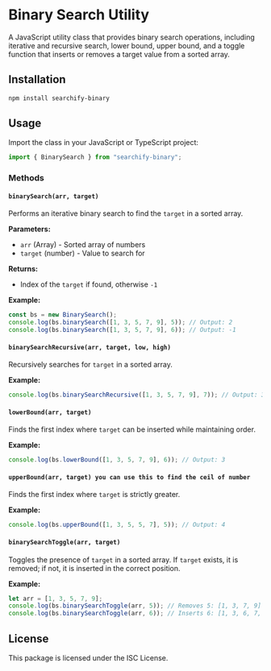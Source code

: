# Binary Search Utility

A JavaScript utility class that provides binary search operations, including iterative and recursive search, lower bound, upper bound, and a toggle function that inserts or removes a target value from a sorted array.

## Installation

```sh
npm install searchify-binary
```

## Usage

Import the class in your JavaScript or TypeScript project:

```javascript
import { BinarySearch } from "searchify-binary";
```

### Methods

#### `binarySearch(arr, target)`

Performs an iterative binary search to find the `target` in a sorted array.

**Parameters:**

- `arr` (Array<number>) - Sorted array of numbers
- `target` (number) - Value to search for

**Returns:**

- Index of the `target` if found, otherwise `-1`

**Example:**

```javascript
const bs = new BinarySearch();
console.log(bs.binarySearch([1, 3, 5, 7, 9], 5)); // Output: 2
console.log(bs.binarySearch([1, 3, 5, 7, 9], 6)); // Output: -1
```

#### `binarySearchRecursive(arr, target, low, high)`

Recursively searches for `target` in a sorted array.

**Example:**

```javascript
console.log(bs.binarySearchRecursive([1, 3, 5, 7, 9], 7)); // Output: 3
```

#### `lowerBound(arr, target)`

Finds the first index where `target` can be inserted while maintaining order.

**Example:**

```javascript
console.log(bs.lowerBound([1, 3, 5, 7, 9], 6)); // Output: 3
```

#### `upperBound(arr, target) you can use this to find the ceil of number`

Finds the first index where `target` is strictly greater.

**Example:**

```javascript
console.log(bs.upperBound([1, 3, 5, 5, 7], 5)); // Output: 4
```

#### `binarySearchToggle(arr, target)`

Toggles the presence of `target` in a sorted array. If `target` exists, it is removed; if not, it is inserted in the correct position.

**Example:**

```javascript
let arr = [1, 3, 5, 7, 9];
console.log(bs.binarySearchToggle(arr, 5)); // Removes 5: [1, 3, 7, 9]
console.log(bs.binarySearchToggle(arr, 6)); // Inserts 6: [1, 3, 6, 7, 9]
```

## License

This package is licensed under the ISC License.
